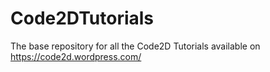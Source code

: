# Code2DTutorials
The base repository for all the Code2D Tutorials available on
https://code2d.wordpress.com/
